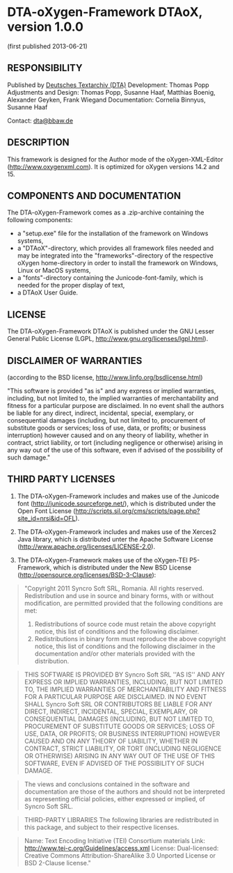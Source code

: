 # DTA-oXygen-Framework DTAoX, version 1.0.0
(first published 2013-06-21)

## RESPONSIBILITY
Published by [Deutsches Textarchiv (DTA)](http://www.deutschestextarchiv.de)
Development: Thomas Popp
Adjustments and Design: Thomas Popp, Susanne Haaf, Matthias Boenig, Alexander Geyken, Frank Wiegand
Documentation: Cornelia Binnyus, Susanne Haaf

Contact: [dta@bbaw.de](mailto:dta@bbaw.de)

## DESCRIPTION
This framework is designed for the Author mode of the oXygen-XML-Editor (http://www.oxygenxml.com). 
It is optimized for oXygen versions 14.2 and 15. 

## COMPONENTS AND DOCUMENTATION
The DTA-oXygen-Framework comes as a .zip-archive containing the following components: 
- a "setup.exe" file for the installation of the framework on Windows systems,
- a "DTAoX"-directory, which provides all framework files needed and may be integrated into the 
"frameworks"-directory of the respective oXygen home-directory in order to install the framework 
on Windows, Linux or MacOS systems,
- a "fonts"-directory containing the Junicode-font-family, which is needed for the proper display 
of text,
- a DTAoX User Guide. 

## LICENSE
The DTA-oXygen-Framework DTAoX is published under the GNU Lesser General Public License 
(LGPL, http://www.gnu.org/licenses/lgpl.html). 

## DISCLAIMER OF WARRANTIES
(according to the BSD license, http://www.linfo.org/bsdlicense.html)

"This software is provided "as is" and any express or implied warranties, including, but not
limited to, the implied warranties of merchantability and fitness for a particular purpose are 
disclaimed. In no event shall the authors be liable for any direct, indirect, incidental, 
special, exemplary, or consequential damages (including, but not limited to, procurement of 
substitute goods or services; loss of use, data, or profits; or business interruption) however 
caused and on any theory of liability, whether in contract, strict liability, or tort (including 
negligence or otherwise) arising in any way out of the use of this software, even if advised of 
the possibility of such damage."

## THIRD PARTY LICENSES
1. The DTA-oXygen-Framework includes and makes use of the Junicode font (http://junicode.sourceforge.net/), which is distributed under the Open Font License (http://scripts.sil.org/cms/scripts/page.php?site_id=nrsi&id=OFL).

2. The DTA-oXygen-Framework includes and makes use of the Xerces2 Java library, which is distributed unter the Apache Software License (http://www.apache.org/licenses/LICENSE-2.0). 

3. The DTA-oXygen-Framework makes use of the oXygen-TEI P5-Framework, which is distributed under the New BSD License (http://opensource.org/licenses/BSD-3-Clause): 

> "Copyright 2011 Syncro Soft SRL, Romania. All rights reserved. Redistribution and use in source and binary forms, with or without modification, are permitted provided that the following conditions are met:
> 1. Redistributions of source code must retain the above copyright notice, this list of conditions and the following disclaimer.
> 2. Redistributions in binary form must reproduce the above copyright notice, this list of conditions and the following disclaimer in the documentation and/or other materials provided with the distribution.

> THIS SOFTWARE IS PROVIDED BY Syncro Soft SRL ''AS IS'' AND ANY EXPRESS OR IMPLIED WARRANTIES, INCLUDING, BUT NOT LIMITED TO, THE IMPLIED WARRANTIES OF MERCHANTABILITY AND FITNESS FOR A PARTICULAR PURPOSE ARE DISCLAIMED. IN NO EVENT SHALL Syncro Soft SRL OR
CONTRIBUTORS BE LIABLE FOR ANY DIRECT, INDIRECT, INCIDENTAL, SPECIAL, EXEMPLARY, OR CONSEQUENTIAL DAMAGES (INCLUDING, BUT NOT LIMITED TO, PROCUREMENT OF SUBSTITUTE GOODS OR SERVICES; LOSS OF USE, DATA, OR PROFITS; OR BUSINESS INTERRUPTION) HOWEVER CAUSED AND ON ANY THEORY OF LIABILITY, WHETHER IN CONTRACT, STRICT LIABILITY, OR TORT (INCLUDING NEGLIGENCE OR OTHERWISE) ARISING IN ANY WAY OUT OF THE USE OF THIS SOFTWARE, EVEN IF ADVISED OF THE POSSIBILITY OF SUCH DAMAGE.

> The views and conclusions contained in the software and documentation are those of the authors and should not be interpreted as representing official policies, either expressed or implied, of Syncro Soft SRL.

> THIRD-PARTY LIBRARIES
The following libraries are redistributed in this package, and subject to their respective licenses.

> Name: Text Encoding Initiative (TEI) Consortium materials
Link: http://www.tei-c.org/Guidelines/access.xml
License: Dual-licensed: Creative Commons Attribution-ShareAlike 3.0 Unported License or BSD 2-Clause license."

